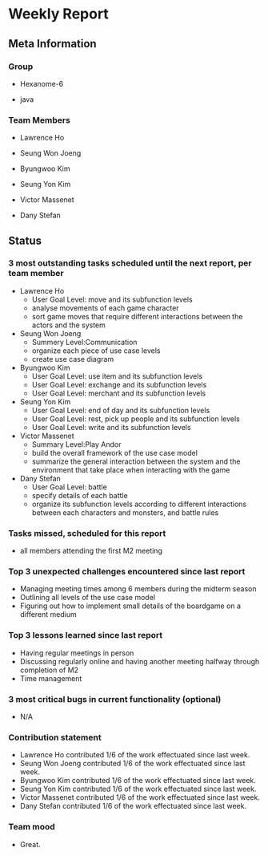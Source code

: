 # Weekly Report

## Meta Information

### Group

- Hexanome-6

- java

### Team Members

- Lawrence Ho

- Seung Won Joeng

- Byungwoo Kim

- Seung Yon Kim

- Victor Massenet

- Dany Stefan

## Status

### 3 most outstanding tasks scheduled until the next report, per team member
  
- Lawrence Ho
  - User Goal Level: move and its subfunction levels
  - analyse movements of each game character
  - sort game moves that require different interactions between the actors and the system
- Seung Won Joeng
  - Summery Level:Communication
  - organize each piece of use case levels
  - create use case diagram
- Byungwoo Kim
  - User Goal Level: use item and its subfunction levels
  - User Goal Level: exchange and its subfunction levels 
  - User Goal Level: merchant and its subfunction levels
- Seung Yon Kim
  - User Goal Level: end of day and its subfunction levels
  - User Goal Level: rest, pick up people and its subfunction levels
  - User Goal Level: write and its subfunction levels
- Victor Massenet
  - Summary Level:Play Andor
  - build the overall framework of the use case model
  - summarize the general interaction between the system and the environment that take place when interacting with the game
- Dany Stefan
  - User Goal Level: battle
  - specify details of each battle
  - organize its subfunction levels according to different interactions between each characters and monsters, and battle rules
### Tasks missed, scheduled for this report
- all members attending the first M2 meeting


### Top 3 unexpected challenges encountered since last report

- Managing meeting times among 6 members during the midterm season
- Outlining all levels of the use case model
- Figuring out how to implement small details of the boardgame on a different medium


### Top 3 lessons learned since last report

- Having regular meetings in person 
- Discussing regularly online and having another meeting halfway through completion of M2
- Time management


### 3 most critical bugs in current functionality (optional)

- N/A

### Contribution statement

- Lawrence Ho contributed 1/6 of the work effectuated since last week.
- Seung Won Joeng contributed 1/6 of the work effectuated since last week.
- Byungwoo Kim contributed 1/6 of the work effectuated since last week.
- Seung Yon Kim contributed 1/6 of the work effectuated since last week.
- Victor Massenet contributed 1/6 of the work effectuated since last week.
- Dany Stefan contributed 1/6 of the work effectuated since last week.

### Team mood
- Great.
